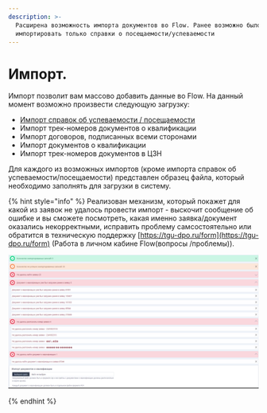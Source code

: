 ```yaml
---
description: >-
  Расширена возможность импорта документов во Flow. Ранее возможно было
  импортировать только справки о посещаемости/успеваемости
---
```


# Импорт.

Импорт позволит вам массово добавить данные во Flow. На данный момент возможно произвести следующую загрузку:&#x20;

* [Импорт справок об успеваемости / посещаемости](spravki-ob-uspevaemosti-poseshaemosti/)
* Импорт трек-номеров документов о квалификации
* Импорт договоров, подписанных всеми сторонами
* Импорт документов о квалификации
* Импорт трек-номеров документов в ЦЗН

Для каждого из возможных импортов (кроме импорта справок об успеваемости/посещаемости) представлен образец файла, который необходимо заполнять для загрузки в систему.

{% hint style="info" %}
Реализован механизм, который покажет для какой из заявок не удалось провести импорт - выскочит сообщение об ошибке и вы сможете посмотреть, какая именно заявка/документ оказались некорректными, исправить проблему самсостоятельно или обратится в техническую поддержку [https://tgu-dpo.ru/form](https://tgu-dpo.ru/form) (Работа в личном кабине Flow(вопросы /проблемы)).

![](<.gitbook/assets/image (10).png>)


{% endhint %}


